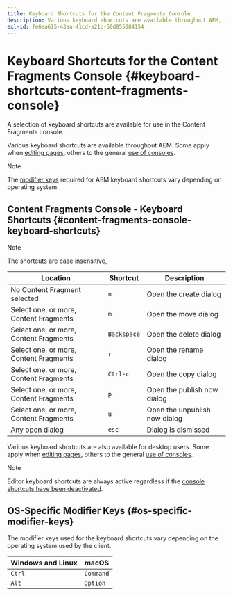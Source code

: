 ```yaml
---
title: Keyboard Shortcuts for the Content Fragments Console
description: Various keyboard shortcuts are available throughout AEM, including some for managing Content Fragments
exl-id: fe6ea615-43aa-41cd-a21c-50d855084154
---
```

# Keyboard Shortcuts for the Content Fragments Console {#keyboard-shortcuts-content-fragments-console}

A selection of keyboard shortcuts are available for use in the Content Fragments console.

Various keyboard shortcuts are available throughout AEM. Some apply when [editing pages](/help/sites-cloud/authoring/fundamentals/keyboard-shortcuts.md), others to the general [use of consoles](/help/sites-cloud/authoring/getting-started/keyboard-shortcuts.md).

>[!NOTE]
>
>The [modifier keys](#os-specific-modifier-keys) required for AEM keyboard shortcuts vary depending on operating system.

## Content Fragments Console - Keyboard Shortcuts {#content-fragments-console-keyboard-shortcuts}

>[!NOTE]
>
>The shortcuts are case insensitive,

|Location|Shortcut|Description|
|---|---|---|
|No Content Fragment selected|`n`|Open the create dialog|
|Select one, or more, Content Fragments|`m`|Open the move dialog|
|Select one, or more, Content Fragments|`Backspace`|Open the delete dialog|
|Select one, or more, Content Fragments|`r`|Open the rename dialog|
|Select one, or more, Content Fragments|`Ctrl-c`|Open the copy dialog|
|Select one, or more, Content Fragments|`p`|Open the publish now dialog|
|Select one, or more, Content Fragments|`u`|Open the unpublish now dialog|
|Any open dialog|`esc`|Dialog is dismissed|

Various keyboard shortcuts are also available for desktop users. Some apply when [editing pages](/help/sites-cloud/authoring/fundamentals/keyboard-shortcuts.md), others to the general [use of consoles](/help/sites-cloud/authoring/getting-started/keyboard-shortcuts.md).

>[!NOTE]
>
>Editor keyboard shortcuts are always active regardless if the [console shortcuts have been deactivated](/help/sites-cloud/authoring/getting-started/keyboard-shortcuts.md#deactivating-keyboard-shortcuts).

## OS-Specific Modifier Keys {#os-specific-modifier-keys}

The modifier keys used for the keyboard shortcuts vary depending on the operating system used by the client.

|Windows and Linux|macOS|
|---|---|
|`Ctrl`|`Command`|
|`Alt`|`Option`|
